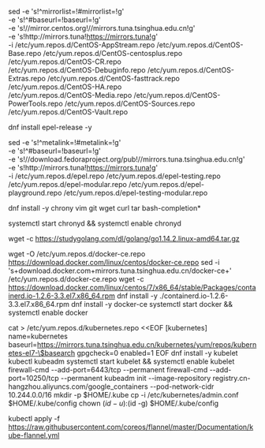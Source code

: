 sed -e 's!^mirrorlist=!#mirrorlist=!g' \
    -e 's!^#baseurl=!baseurl=!g' \
    -e 's!//mirror.centos.org!//mirrors.tuna.tsinghua.edu.cn!g' \
    -e 's!http://mirrors\.tuna!https://mirrors.tuna!g' \
    -i /etc/yum.repos.d/CentOS-AppStream.repo /etc/yum.repos.d/CentOS-Base.repo /etc/yum.repos.d/CentOS-centosplus.repo /etc/yum.repos.d/CentOS-CR.repo \
    /etc/yum.repos.d/CentOS-Debuginfo.repo /etc/yum.repos.d/CentOS-Extras.repo /etc/yum.repos.d/CentOS-fasttrack.repo /etc/yum.repos.d/CentOS-HA.repo \
    /etc/yum.repos.d/CentOS-Media.repo /etc/yum.repos.d/CentOS-PowerTools.repo /etc/yum.repos.d/CentOS-Sources.repo /etc/yum.repos.d/CentOS-Vault.repo

dnf install epel-release -y

sed -e 's!^metalink=!#metalink=!g' \
    -e 's!^#baseurl=!baseurl=!g' \
    -e 's!//download\.fedoraproject\.org/pub!//mirrors.tuna.tsinghua.edu.cn!g' \
    -e 's!http://mirrors\.tuna!https://mirrors.tuna!g' \
    -i /etc/yum.repos.d/epel.repo /etc/yum.repos.d/epel-testing.repo \
    /etc/yum.repos.d/epel-modular.repo /etc/yum.repos.d/epel-playground.repo /etc/yum.repos.d/epel-testing-modular.repo

dnf install -y chrony vim git wget curl tar bash-completion*

systemctl start chronyd && systemctl enable chronyd

wget -c https://studygolang.com/dl/golang/go1.14.2.linux-amd64.tar.gz

wget -O /etc/yum.repos.d/docker-ce.repo https://download.docker.com/linux/centos/docker-ce.repo
sed -i 's+download.docker.com+mirrors.tuna.tsinghua.edu.cn/docker-ce+' /etc/yum.repos.d/docker-ce.repo
wget -c https://download.docker.com/linux/centos/7/x86_64/stable/Packages/containerd.io-1.2.6-3.3.el7.x86_64.rpm
dnf install -y ./containerd.io-1.2.6-3.3.el7.x86_64.rpm
dnf install -y docker-ce
systemctl start docker && systemctl enable docker

cat > /etc/yum.repos.d/kubernetes.repo <<EOF
[kubernetes]
name=kubernetes
baseurl=https://mirrors.tuna.tsinghua.edu.cn/kubernetes/yum/repos/kubernetes-el7-\$basearch
gpgcheck=0
enabled=1
EOF
dnf install -y kubelet kubectl kubeadm
systemctl start kubelet && systemctl enable kubelet
firewall-cmd --add-port=6443/tcp --permanent
firewall-cmd --add-port=10250/tcp --permanent
kubeadm init --image-repository registry.cn-hangzhou.aliyuncs.com/google_containers --pod-network-cidr 10.244.0.0/16
mkdir -p $HOME/.kube
cp -i /etc/kubernetes/admin.conf $HOME/.kube/config
chown $(id -u):$(id -g) $HOME/.kube/config

kubectl apply -f https://raw.githubusercontent.com/coreos/flannel/master/Documentation/kube-flannel.yml
